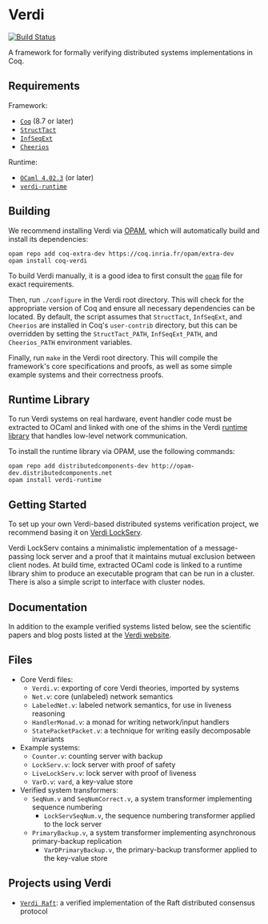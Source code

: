 Verdi
=====

[![Build Status](https://api.travis-ci.org/uwplse/verdi.svg?branch=master)](https://travis-ci.org/uwplse/verdi)

A framework for formally verifying distributed systems implementations in Coq.

Requirements
------------

Framework:

- [`Coq`](https://coq.inria.fr) (8.7 or later)
- [`StructTact`](https://github.com/uwplse/StructTact)
- [`InfSeqExt`](https://github.com/DistributedComponents/InfSeqExt)
- [`Cheerios`](https://github.com/uwplse/cheerios)

Runtime:

- [`OCaml 4.02.3`](https://ocaml.org/docs/install.html) (or later)
- [`verdi-runtime`](https://github.com/DistributedComponents/verdi-runtime)

Building
--------

We recommend installing Verdi via [OPAM](http://opam.ocaml.org/doc/Install.html),
which will automatically build and install its dependencies:
```
opam repo add coq-extra-dev https://coq.inria.fr/opam/extra-dev
opam install coq-verdi
```

To build Verdi manually, it is a good idea to first consult the [`opam`](opam)
file for exact requirements.

Then, run `./configure` in the Verdi root directory.  This will check
for the appropriate version of Coq and ensure all necessary
dependencies can be located. By default, the script assumes that `StructTact`,
`InfSeqExt`, and `Cheerios` are installed in Coq's `user-contrib` directory, but this
can be overridden by setting the `StructTact_PATH`, `InfSeqExt_PATH`, and `Cheerios_PATH`
environment variables.

Finally, run `make` in the Verdi root directory.  This will compile the
framework's core specifications and proofs, as well as some
simple example systems and their correctness proofs.

Runtime Library
---------------

To run Verdi systems on real hardware, event handler code must be extracted
to OCaml and linked with one of the shims in the Verdi
[runtime library](https://github.com/DistributedComponents/verdi-runtime)
that handles low-level network communication.

To install the runtime library via OPAM, use the following commands:
```
opam repo add distributedcomponents-dev http://opam-dev.distributedcomponents.net
opam install verdi-runtime
```

Getting Started
---------------

To set up your own Verdi-based distributed systems verification project, we recommend
basing it on [Verdi LockServ](https://github.com/DistributedComponents/verdi-lockserv).

Verdi LockServ contains a minimalistic implementation of a message-passing lock server
and a proof that it maintains mutual exclusion between client nodes. At build time,
extracted OCaml code is linked to a runtime library shim to produce an executable
program that can be run in a cluster. There is also a simple script to interface
with cluster nodes.

Documentation
-------------

In addition to the example verified systems listed below, see the
scientific papers and blog posts listed at the [Verdi website](http://verdi.uwplse.org).

Files
-----

- Core Verdi files:
    - `Verdi.v`: exporting of core Verdi theories, imported by systems
    - `Net.v`: core (unlabeled) network semantics
    - `LabeledNet.v`: labeled network semantics, for use in liveness reasoning
    - `HandlerMonad.v`: a monad for writing network/input handlers
    - `StatePacketPacket.v`: a technique for writing easily decomposable
    invariants
- Example systems:
    - `Counter.v`: counting server with backup
    - `LockServ.v`: lock server with proof of safety
    - `LiveLockServ.v`: lock server with proof of liveness
    - `VarD.v`: `vard`, a key-value store
- Verified system transformers:
    - `SeqNum.v` and `SeqNumCorrect.v`, a system transformer implementing sequence numbering
        - `LockServSeqNum.v`, the sequence numbering transformer applied to the lock server
    - `PrimaryBackup.v`, a system transformer implementing asynchronous primary-backup replication
        - `VarDPrimaryBackup.v`, the primary-backup transformer applied to the key-value store

Projects using Verdi
--------------------

- [`Verdi Raft`](https://github.com/uwplse/verdi-raft): a verified implementation of the Raft distributed consensus protocol
